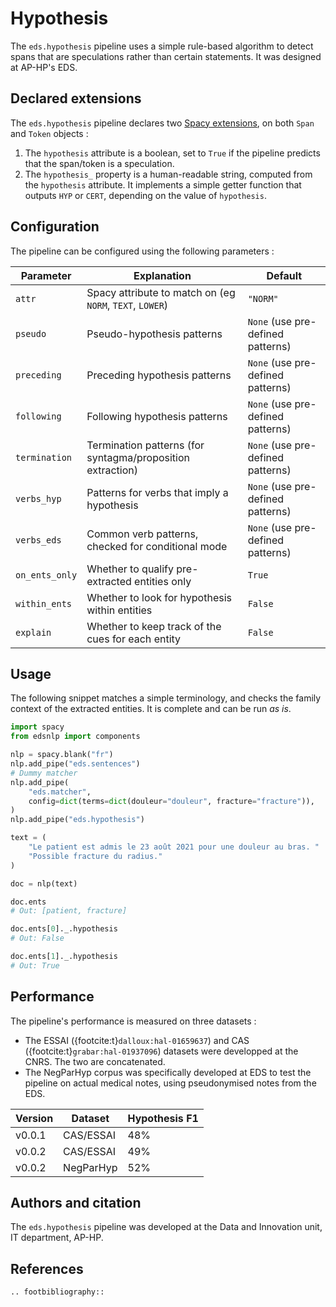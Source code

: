 # Hypothesis

The `eds.hypothesis` pipeline uses a simple rule-based algorithm to detect spans that are speculations rather than certain statements. It was designed at AP-HP's EDS.

## Declared extensions

The `eds.hypothesis` pipeline declares two [Spacy extensions](https://spacy.io/usage/processing-pipelines#custom-components-attributes), on both `Span` and `Token` objects :

1. The `hypothesis` attribute is a boolean, set to `True` if the pipeline predicts that the span/token is a speculation.
2. The `hypothesis_` property is a human-readable string, computed from the `hypothesis` attribute. It implements a simple getter function that outputs `HYP` or `CERT`, depending on the value of `hypothesis`.

## Configuration

The pipeline can be configured using the following parameters :

| Parameter      | Explanation                                                | Default                           |
| -------------- | ---------------------------------------------------------- | --------------------------------- |
| `attr`         | Spacy attribute to match on (eg `NORM`, `TEXT`, `LOWER`)   | `"NORM"`                          |
| `pseudo`       | Pseudo-hypothesis patterns                                 | `None` (use pre-defined patterns) |
| `preceding`    | Preceding hypothesis patterns                              | `None` (use pre-defined patterns) |
| `following`    | Following hypothesis patterns                              | `None` (use pre-defined patterns) |
| `termination`  | Termination patterns (for syntagma/proposition extraction) | `None` (use pre-defined patterns) |
| `verbs_hyp`    | Patterns for verbs that imply a hypothesis                 | `None` (use pre-defined patterns) |
| `verbs_eds`    | Common verb patterns, checked for conditional mode         | `None` (use pre-defined patterns) |
| `on_ents_only` | Whether to qualify pre-extracted entities only             | `True`                            |
| `within_ents`  | Whether to look for hypothesis within entities             | `False`                           |
| `explain`      | Whether to keep track of the cues for each entity          | `False`                           |

## Usage

The following snippet matches a simple terminology, and checks the family context of the extracted entities. It is complete and can be run _as is_.

```python
import spacy
from edsnlp import components

nlp = spacy.blank("fr")
nlp.add_pipe("eds.sentences")
# Dummy matcher
nlp.add_pipe(
    "eds.matcher",
    config=dict(terms=dict(douleur="douleur", fracture="fracture")),
)
nlp.add_pipe("eds.hypothesis")

text = (
    "Le patient est admis le 23 août 2021 pour une douleur au bras. "
    "Possible fracture du radius."
)

doc = nlp(text)

doc.ents
# Out: [patient, fracture]

doc.ents[0]._.hypothesis
# Out: False

doc.ents[1]._.hypothesis
# Out: True
```

## Performance

The pipeline's performance is measured on three datasets :

- The ESSAI ({footcite:t}`dalloux:hal-01659637`) and CAS ({footcite:t}`grabar:hal-01937096`) datasets were developped at the CNRS. The two are concatenated.
- The NegParHyp corpus was specifically developed at EDS to test the pipeline on actual medical notes, using pseudonymised notes from the EDS.

| Version | Dataset   | Hypothesis F1 |
| ------- | --------- | ------------- |
| v0.0.1  | CAS/ESSAI | 48%           |
| v0.0.2  | CAS/ESSAI | 49%           |
| v0.0.2  | NegParHyp | 52%           |

## Authors and citation

The `eds.hypothesis` pipeline was developed at the Data and Innovation unit, IT department, AP-HP.

## References

```{eval-rst}
.. footbibliography::
```
